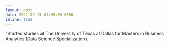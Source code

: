 ```yaml
---
layout: post
date: 2021-09-15 07:59:00-0000
inline: true
---
```


"Started studies at The University of Texas at Dallas for Masters in Business Analytics (Data Science Specialization).

